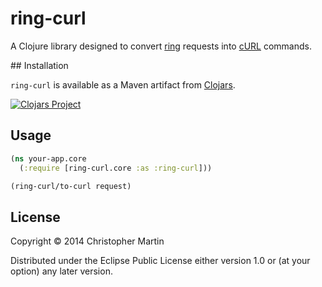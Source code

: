 # ring-curl

A Clojure library designed to convert [ring](https://github.com/ring-clojure/ring/wiki/Concepts) requests into [cURL](http://curl.haxx.se/docs/manpage.html) commands.

## Installation

`ring-curl` is available as a Maven artifact from [Clojars](http://clojars.org/ring-curl).

[![Clojars Project](http://clojars.org/ring-curl/latest-version.svg)](http://clojars.org/ring-curl)

## Usage

```clojure
(ns your-app.core
  (:require [ring-curl.core :as :ring-curl]))

(ring-curl/to-curl request)
```

## License

Copyright © 2014 Christopher Martin

Distributed under the Eclipse Public License either version 1.0 or (at
your option) any later version.
